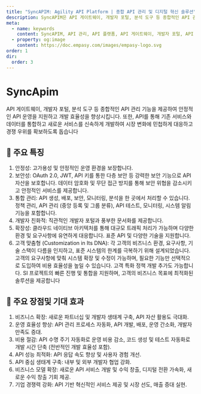 ```yaml
---
title: "SyncAPIM: Agility API Platform | 종합 API 관리 및 디지털 혁신 솔루션"
description: SyncAPIM은 API 게이트웨이, 개발자 포털, 분석 도구 등 종합적인 API 관리 기능을 제공하여 안정적이고 효율적인 API 운영을 지원합니다. 비즈니스 민첩성을 위한 맞춤형 아키텍처를 통해 디지털 혁신을 선도하고, 강력한 보안, 최적의 성능, 개발 효율성 향상으로 새로운 비즈니스 기회를 창출합니다
meta:
  - name: keywords
    content: SyncAPIM, API 관리, API 플랫폼, API 게이트웨이, 개발자 포털, API 분석, 디지털 혁신, 비즈니스 민첩성, API 보안, API 성능 최적화, API 수명 주기 관리, 마이크로서비스 (MSA), 커스터마이징, 오픈소스, 엔터프라이즈 솔루션, SI 프로젝트, API 운영, API 개발, API 테스트, API 통합, 모니터링, RESTful AP
  - property: og:image
    content: https://doc.empasy.com/images/empasy-logo.svg
order: 1
dir:
  order: 3
---
```


# SyncApim

API 게이트웨이, 개발자 포털, 분석 도구 등 종합적인 API 관리 기능을 제공하여 안정적인 API 운영을 지원하고 개발 효율성을 향상시킵니다. 또한, API를 통해 기존 서비스와 데이터를 통합하고 새로운 서비스를 신속하게 개발하여 시장 변화에 민첩하게 대응하고 경쟁 우위를 확보하도록 돕습니다

## 🔧 주요 특징

1. 안정성: 고가용성 및 안정적인 운영 환경을 보장합니다.
1. 보안성: OAuth 2.0, JWT, API 키를 통한 다층 보안 등 강력한 보안 기능으로 API 자산을 보호합니다. 데이터 암호화 및 무단 접근 방지를 통해 보안 위협을 감소시키고 안정적인 서비스를 제공합니다.
1. 통합 관리: API 생성, 배포, 보안, 모니터링, 분석을 한 곳에서 처리할 수 있습니다. 정책 관리, API 관리 (중앙 등록 및 그룹 분류), API 테스트, 모니터링, 시스템 알림 기능을 포함합니다.
1. 개발자 친화적: 직관적인 개발자 포털과 풍부한 문서화를 제공합니다.
1. 확장성: 클라우드 네이티브 아키텍처를 통해 대규모 트래픽 처리가 가능하며 다양한 환경 및 요구사항에 유연하게 대응합니다. 표준 API 및 다양한 기술을 지원합니다.
1. 고객 맞춤형 (Customization in Its DNA): 각 고객의 비즈니스 환경, 요구사항, 기술 스택이 다름을 인지하고, 표준 시스템의 한계를 극복하기 위해 설계되었습니다. 고객의 요구사항에 맞춰 시스템 확장 및 수정이 가능하며, 필요한 기능만 선택적으로 도입하여 비용 효율성을 높일 수 있습니다. 고객 특화 정책 개발 추가도 가능합니다. SI 프로젝트의 빠른 진행 및 통합을 지원하며, 고객의 비즈니스 목표에 최적화된 솔루션을 제공합니다

## 🚀 주요 장점및 기대 효과

1. 비즈니스 확장: 새로운 파트너십 및 개발자 생태계 구축, API 자산 활용도 극대화.
1. 운영 효율성 향상: API 관리 프로세스 자동화, API 개발, 배포, 운영 간소화, 개발자 만족도 증대.
1. 비용 절감: API 수명 주기 자동화로 운영 비용 감소, 코드 생성 및 테스트 자동화로 개발 시간 단축 (전반적인 개발 효율성 포함).
1. API 성능 최적화: API 응답 속도 향상 및 사용자 경험 개선.
1. API 중심 생태계 구축: 내부 및 외부 개발자 협업 강화.
1. 비즈니스 모델 확장: 새로운 API 서비스 개발 및 수익 창출, 디지털 전환 가속화, 새로운 수익 창출 기회 제공.
1. 기업 경쟁력 강화: API 기반 혁신적인 서비스 제공 및 시장 선도, 매출 증대 실현.
